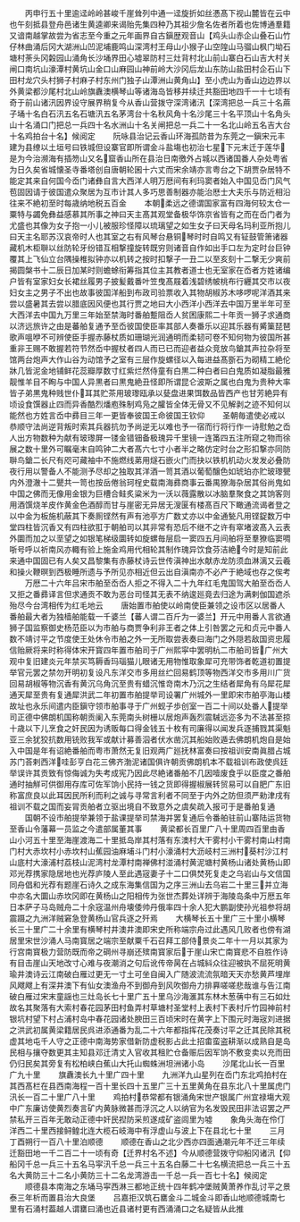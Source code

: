 <!-- { "loadSidebar": true } -->
　　丙申行五十里逾迳岭岭甚峻千崖耸列中通一迳旋折如丝慿髙下视山麓皆在云中也午刻抵县登舟邑诸生黄逵卿来谒贻先集四种乃其祖少詹名佐者所着也佐博通羣籍又谙南越掌故尝为省志至今重之元年画界自古鎭歴观音山【鸡头山赤企山叠石山竹仔林曲涌后冈大湖洲山凹泥埔鹿鸣山深湾村王母山小猴子山空隍山马骝山枫门坳石塘村荼头冈糓园山涌角长沙埇界田心墟翠防村三灶背村北山前山寨白石山吉大村关闸口南坑山濠潭村黄坑山金口山麻园山神前岭大沙冈后龙山东防山盐田村企石山下田村龙穴头村狮子村麻子村东州门独子山潭洲山黄角山】至小虎山为香山边边界以外黄梁都沙尾村北山岭旗纛澳横琴山等诸海岛皆移并续迁共豁田地四千一十七顷有奇于前山诸汛因界设守展界稍复今从香山营拨守深湾诸汛【深湾把总一兵三十名蔴子埇十名白石汛五名石塘汛五名茅湾台十名秋风角十名沙尾三十名平顶山十名角头山十名涌口门把总一兵四十名水洲山十名关闸把总一兵二十一名北山岭五名吉大台十名鸡拍台十名】候阅定
　　阮咏县治记云香山环海孤防昔为东莞之一鎭宋元丰建为县缭以土垣号曰铁城但设寨官即所谓金斗盐塲也初治七星下元末迁于莲华是为今治濒海有插笏山又名窟香山所在县治日南徼外占城以西诸国番人杂处粤省为日久矣省城懐圣寺番塔创自唐朝轮囷十六丈而宋余靖亦言粤台之下胡贾杂居特不能定其来自何国今岙门诸彝自言大西洋人明万厯间有利玛窦者始入中国见岙门风气苞固因请于彼国遣众聚居为互市计其人多巧思善制器亦能治厯士大夫乐与防近相沿往来不絶初至时每歳纳地税五百金
　　本朝柔远之德谓国家富有四海何较太仓一粟特与蠲免彝益感慕其所事之神曰天主髙其观堂备极华饰京省皆有之而在岙门者为尤盛也其像为女子抱一小儿被服珍怪障以琉璃望之如生女子曰天母名玛利亚所抱儿曰天主名耶苏汉哀帝时人也其室之右有风琴台悬铜琴时时自鸣又有钲鼓管箫诸器藏机木柜聨以丝防轮牙纷错互相撃撞旋转既穷则诸音自作如出手口左为定时台巨钟覆其上飞仙立台隅操椎拟钟亦以机转之按时扣撃子一丑二以至亥刻十二撃无少爽前揭圆槃书十二辰日加某时则蟾蜍衔筹指其位主其教者道士也无室家在岙者方姓诸编户皆有室家妇女长裙丝履男子披髪戴番叶笠曳髙屐着浅碧绣帔桃布行纒其交市以夜妇女主之男子不出也故事彼国洋船到布政司验票收入其物胡椒苏木哆啰呢洋酒其来尝以盛暑其去尝以腊底因风便也其行贾之地曰大小西洋小西洋去中国万里半年可至大西洋去中国九万里三年始至禁海时番舶蹔阻岙人贫困康熙二十年贡一狮子求通商以济远旅许之由是蕃舶复通予至岙彼国使臣率其部人奏番乐以迎其乐器有觱篥琵琶歌声嗢咿不可辨使臣手握赤藤杖质如珊瑚光润通明而柔韧可卷不知何物为彼国所甚重非王赐不敢握若符节然岙中握杖者四人而已已而迎者益众竞放鸟鎗其声拉杂将至馆两台炮声大作山谷为动馆予之室有三层作旋螺径以入每进益髙斵石为砌精工絶伦牀几皆泥金地铺鲜花蕊瓣厚数寸红紫烂然侍童有白黒二种白者曰白鬼质如凝脂最雅靓惟羊目不眴与中国人异黒者曰黒鬼絶丑怪即所谓昆仑波斯之属也白鬼为贵种大率皆子弟黒鬼种贱世仆耳其贮茶用玻瓈瓯承以甆盘进果饵数品皆西产也甘芳絶异有顷设食馔器止四而异香酷烈燔庖殊制鸡凫之臛皆全体无骨又不见解剥之迹不知何以能然也方姓言岙中彞目三年一更皆奉彼国王命彼国王钦仰
　　圣朝毎遣使必戒以恭顺守法尚逆背叛时索其兵器抗勿予尚逆无以难也予一宿而行将行作一诗慰勉之岙人出方物数种为献有玻瓈屏一镂金错钿备极瑰异千里镜一连筩四五注所窥之物而徐展之数十里外可瞩毫末自鸣钟二大者髙六七寸小者半之略仿定时台之形扣撃亦同防聨鸟鎗二长尺有咫可藏袖中不施燃线苐用燧石嵌火门而抉以铁机机动火发发必叠防夜行用以警备人不能测予尽却之独取其洋酒一笥其酒以葡萄醸色如琥珀亦贮玻瓈甖内外澄澈十二甖共一笥也按岳倦翁珂桯史载南海彞商事云番禺獠海杂居其俗尚鬼如中国之佛而无像用金银为巨槽合鲑炙粱米为一沃以薇露散以冰脑羣聚食之其饷客则用酒馔烧羊皮作黄金色酒醇而甘与崖密无异居无溲匽有楼髙百尺下瞰通流谒者登之以中金为板施机蔽其下奏厠铿然有声有池亭方广数丈亦以中金通甃凡用铿鋜数万中堂四柱皆沉香又有四柱欲羾于朝舶司以其非常有恐后不继不之许有窣堵波髙入云表外圜而加之以垩望之如银笔梯级圜转如旋螺毎层启一窦四五月间舶将至羣獠临窦啁哳号呼以祈南风亦輙有验上施金鸡用代相轮其制作瑰异饮食芬洁絶今时是知前此来通中国固已有人矣又昌黎集有赤藤杖诗云世传滇神出水献赤龙防须血淋漓又云羲和操火鞭暝到西极睡所遗与予所见亦相近但云出自滇南亦不必产于絶域也存之俟考
　　万厯二十六年吕宋市舶至岙岙人拒之不得入二十九年红毛鬼国驾大舶至岙岙人又拒之番彞译言但求通贡不敢为恶台司怪其无表不纳逡廵竟去归途为满剌伽国遮杀殆尽今台湾相传为红毛地云
　　唐始置市舶使以岭南使臣兼领之设市区以居番人番舶最大者为独樯舶能载一千婆兰【蕃人谓二百斤为一婆兰】开元中用番人言欲通狮子国监察御史杨范臣以为市舶与商贾争利非王者之体上引咎罢之元和贞元中番人数不靖讨平之节度使王处休令市舶之外一无所取尝表奏曰海门之外隠若敌国资忠履信贻厥将来时称得体宋开寳四年置市舶司于广州熙寜中罢明杭二市舶司皆广州大观中复旧建炎元年禁买笃耨香玛瑙猫儿眼诸无用物惟取象犀可充带饰者乾道初置提举官元罢之禁勿开明初复设凡东洋交市多用丝纻回易鹤顶等物西洋交市多用川广货回易胡椒等物沉香有黄沉乌角沉至贵有蜡沉惟竒南木乃沉之生结者犀角有乌犀花犀通天犀至贵有复通犀洪武二年初置市舶提举司设署广州城外一里即宋市舶亭海山楼故址也永乐间遣内臣鎭守领市舶事寻于广州蚬子歩创室一百二十间以处番人提举司正德中佛朗机国称朝贡阑入东莞南头树栅以居炮声轰烈震駴远迩多为不法甚至掠十歳以下儿烹食之奸民因为诱贩每口得金钱五十枚有司廉得以闻发兵逐捕戮其渠魁亚三余犹狡抗数用铳败我军或献计募善泅者伏水凿沉其船始败遁去佛朗机炮自是始入中国是年有诏絶番舶而粤市萧然无复旧观两广廵抚林富奏曰按祖训安南眞腊占城苏门荅剌西洋哇彭亨白花三佛齐渤泥诸国俱许朝贡佛朗机本不载祖训布政使呉廷举误许其贡致有惊侮诚为失考成宪乃因此尽絶诸番舶不几因噎废食乎以臣度之番舶通时抽觧可供御用存库可佐军饷小民持一钱之货即得握椒展转贸易可以自肥广东旧称富庶良以此耳因民所利而利之诚与寻常言利者不同至于内外之防但须严勑津戌有祖训不载之国而妄冐贡舶者立驱出境自不致意外之虞矣疏入报可于是番舶复通
　　国朝不设市舶提举兼领于盐课提举司禁海并罢复通后令番舶驻前山寨陆运货物至香山令藩幕一员监之今遣部属董其事
　　黄梁都长百里广八十里周四百里由香山小河五十里至海崖渡海二十里抵岛岸其村落有东澳村大干雾村小干雾村南山村南门村大赤坎村小赤坎村山蕉园油麻埔斗门村小濠涌村大沥岐村三洲村葵村沙江村山底村大濠浦村荔枝山泥湾村龙潭村南禅佛村湴涌村黄泥塘村黄杨山诸处黄杨山即邓光荐携家隐居地也光荐庐陵人至此遇宼妻子十二口俱焚死复走之乌岩山与文信国同舟倡和光荐有题崖石诗久之成东海集信国为之序三洲山去乌岩二十里三并立海中亦名大圜山赤坎冈即在黄杨山之阳相传为张世杰葬处详辨于海陵岛条中万厯五年日本萨子马岛贼舟二十余宼温州舟壊倭帅丹俄率四十余人犯大鹏副使孙光祖参将胡震蹑之九洲洋贼窘急登黄杨山官兵逐之歼焉
　　大横琴长五十里广三十里小横琴长三十里广二十余里有横琴村井澳井澳即宋史所称端宗舟过此遇风几败者也傍有湖居里宋世沙涌人马南寳居之端宗至献粟千石召拜工部侍景炎二年十一月以其家为行宫南寳极力营防既而帝之碙州寻崩还殡南寳家后于崖山宋亡南寳悲不自胜作诗有目击崖山天地改寸心难与夜潮消之句后讹传帝昺在占城紏众往迎被执不屈死明黄瑜井澳诗云江南破白雁过更无一寸土可坐自闽入广随波流流氛暗天天亦愁黄芦埋岸风飕飕上有深井澳下有仙女澳渔舟不到御舟到风吹御舟力排奡嗟嗟悲哉谁与告江南破白雁过宋末童謡也三灶岛长七十里广五十里乌沙海滙其东林木葱蒨中有三石如灶故名其聚落有大索村春花园茅田村鱼弄村草塘村圣堂村上表村下表村斤竹园神前村银坑村望下村占浦村岛中春花园诸处腴田三百顷宋时在黄字上下围元时海宼刘进据之洪武初属黄梁籍居民呉进添通番为乱二十六年都指挥花茂奏讨平之迁其民除其税虚其地屯千人守之正德中南海势家借新防虚税影占此土招畬蛮盗耕渐以成熟自是岛民相与攘夺数更其主知县邓迁清丈入官收其租贮仓备赈后因军饷不敷变卖以充而田仍归民矣其旁复有松柏峡白蕉山大托山蜘蛛洲坦洲诸小岛
　　沙尾北山长一百里广九十里
　　旗纛澳长九十里广四十里
　　九洲洋九山星列在岙门东北鸡拍村在其西髙栏在县西南海程一百十里长四十五里广三十五里黄角在县东北八十里属虎门汛长一百二十里广八十里
　　鸡拍村恭常都有银涌角宋世产银属广州宜禄塲大观中广东廉访使黄烈奏言矿内黄脉微甚而浮沉之人以纳官为名发毁民田非法诏罢之严禁私开三百年无敢动正德中奸民揑防采煎遂成矿盗闾里为墟
　　象角头海在伶仃洋西二十里西接鲟鳇北连大榄石岐海中有浮虚山与波上下在县北七十里
　　三月丁酉朔行一百八十里泊顺德
　　顺德在香山之北少西亦四面通潮元年不迁三年续迁豁田地一千二百二十一顷有奇【迁界村名不述】今从顺德营拨守仰船冈诸汛【仰船冈千总一兵三十五名马寜汛千总一兵三十五名白藤二十七名横流把总一兵三十五名大黄防三十二名小黄防三十二名龙湾游击一千总一兵一百七十名】候阅定
　　顺德县本南海之东埇马寜西淋三都地正统十四年鹤冲堡贼黄萧养作乱讨平之景泰三年析而置县治大良堡
　　吕嘉拒汉筑石罋金斗二城金斗即香山地顺德城南七里有石涌村葢越人谓罋曰涌也近县诸村更有西涌涌口之名疑皆从此推
